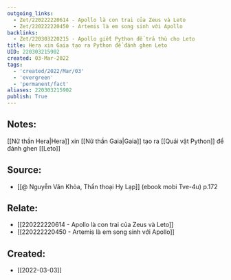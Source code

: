 ```yaml
---
outgoing_links:
  - Zet/220222220614 - Apollo là con trai của Zeus và Leto
  - Zet/220222220450 - Artemis là em song sinh với Apollo
backlinks:
  - Zet/220303220215 - Apollo giết Python để trả thù cho Leto
title: Hera xin Gaia tạo ra Python để đánh ghen Leto
UID: 220303215902
created: 03-Mar-2022
tags:
  - 'created/2022/Mar/03'
  - 'evergreen'
  - 'permanent/fact'
aliases: 220303215902
publish: True
---
```

## Notes:
[[Nữ thần Hera|Hera]] xin [[Nữ thần Gaia|Gaia]] tạo ra [[Quái vật Python]] để đánh ghen [[Leto]]

## Source:
- [[@ Nguyễn Văn Khỏa, Thần thoại Hy Lạp]] (ebook mobi Tve-4u) p.172

## Relate:
- [[220222220614 - Apollo là con trai của Zeus và Leto]]
- [[220222220450 - Artemis là em song sinh với Apollo]]
## Created:
- [[2022-03-03]]
